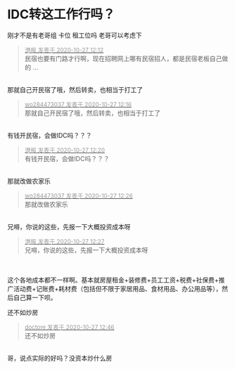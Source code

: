# IDC转这工作行吗？


刚才不是有老哥组 卡位 租工位吗 老哥可以考虑下

<div class="quote"><blockquote><font size="2"><a href="https://www.hostloc.com/forum.php?mod=redirect&amp;goto=findpost&amp;pid=9358369&amp;ptid=758909" target="_blank"><font color="#999999">港服 发表于 2020-10-27 12:12</font></a></font><br />
民宿也要有门路才行啊，现在招聘网上哪有民宿招人，都是民宿老板自己做的 ...</blockquote></div><br />
那就自己开民宿了哦，然后转卖，也相当于打工了

<div class="quote"><blockquote><font size="2"><a href="https://www.hostloc.com/forum.php?mod=redirect&amp;goto=findpost&amp;pid=9358383&amp;ptid=758909" target="_blank"><font color="#999999">wo284473037 发表于 2020-10-27 12:16</font></a></font><br />
那就自己开民宿了哦，然后转卖，也相当于打工了</blockquote></div><br />
有钱开民宿，会做IDC吗？？？

<div class="quote"><blockquote><font size="2"><a href="https://www.hostloc.com/forum.php?mod=redirect&amp;goto=findpost&amp;pid=9358397&amp;ptid=758909" target="_blank"><font color="#999999">港服 发表于 2020-10-27 12:20</font></a></font><br />
有钱开民宿，会做IDC吗？？？</blockquote></div><br />
那就改做农家乐<img src="static/image/smiley/yct/007.gif" smilieid="46" border="0" alt="" />

<div class="quote"><blockquote><font size="2"><a href="https://www.hostloc.com/forum.php?mod=redirect&amp;goto=findpost&amp;pid=9358425&amp;ptid=758909" target="_blank"><font color="#999999">wo284473037 发表于 2020-10-27 12:26</font></a></font><br />
那就改做农家乐</blockquote></div><br />
兄嘚，你说的这些，先报一下大概投资成本呀

<div class="quote"><blockquote><font size="2"><a href="https://www.hostloc.com/forum.php?mod=redirect&amp;goto=findpost&amp;pid=9358431&amp;ptid=758909" target="_blank"><font color="#999999">港服 发表于 2020-10-27 12:27</font></a></font><br />
兄嘚，你说的这些，先报一下大概投资成本呀</blockquote></div><br />
<br />
这个各地成本都不一样啊。基本就房屋租金+装修费+员工工资+税费+社保费+推广活动费+记账费+耗材费（包括但不限于家居用品、食材用品、办公用品等），然后自己算一下呗。

还不如炒房

<div class="quote"><blockquote><font size="2"><a href="https://www.hostloc.com/forum.php?mod=redirect&amp;goto=findpost&amp;pid=9358530&amp;ptid=758909" target="_blank"><font color="#999999">doctore 发表于 2020-10-27 12:46</font></a></font><br />
还不如炒房</blockquote></div><br />
哥，说点实际的好吗？没资本炒什么房

